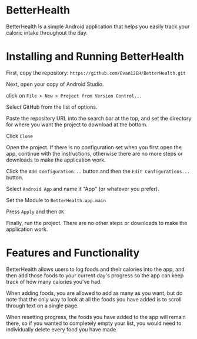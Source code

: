 BetterHealth
=============================
BetterHealth is a simple Android application that helps you easily track
your caloric intake throughout the day.


Installing and Running BetterHealth
=============================
First, copy the repository:
`https://github.com/Evan12EH/BetterHealth.git`

Next, open your copy of Android Studio.

click on `File > New > Project from Version Control...`

Select GitHub from the list of options.

Paste the repository URL into the search bar at the top, and set the
directory for where you want the project to download at the bottom.

Click `Clone`

Open the project. If there is no configuration set when you first
open the app, continue with the instructions, otherwise there are
no more steps or downloads to make the application work.

Click the `Add Configuration...` button and then the
`Edit Configurations...` button.

Select `Android App` and name it "App" (or whatever you prefer).

Set the Module to `BetterHealth.app.main`

Press `Apply` and then `OK`

Finally, run the project. There are no other
steps or downloads to make the application work.

Features and Functionality
=============================
BetterHealth allows users to log foods and their calories into
the app, and then add those foods to your current day's progress
so the app can keep track of how many calories you've had.

When adding foods, you are allowed to add as many as you want, but
do note that the only way to look at all the foods you have added
is to scroll through text on a single page.

When resetting progress, the foods you have added to the app will
remain there, so if you wanted to completely empty your list, you
would need to individually delete every food you have made.
